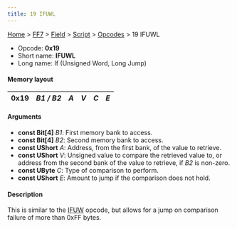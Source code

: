 ```yaml
---
title: 19 IFUWL
---
```


[Home](../../../../Main%20Page.md.md) > [FF7](../../../../FF7.md) > [Field](../../../Field.md) > [Script](../../Script.md) > [Opcodes](../Opcodes.md) > 19 IFUWL

-   Opcode: **0x19**
-   Short name: **IFUWL**
-   Long name: If (Unsigned Word, Long Jump)

#### Memory layout

| 0x19 | *B1 / B2* | *A* | *V* | *C* | *E* |
|------|-----------|-----|-----|-----|-----|

#### Arguments

-   **const Bit\[4\]** *B1*: First memory bank to access.
-   **const Bit\[4\]** *B2*: Second memory bank to access.
-   **const UShort** *A*: Address, from the first bank, of the value to
    retrieve.
-   **const UShort** *V*: Unsigned value to compare the retrieved value
    to, or address from the second bank of the value to retrieve, if
    *B2* is non-zero.
-   **const UByte** *C*: Type of comparison to perform.
-   **const UShort** *E*: Amount to jump if the comparison does not
    hold.

#### Description

This is similar to the [IFUW][] opcode, but allows for a jump on
comparison failure of more than 0xFF bytes.

  [IFUW]: 18%20IFUW.md "wikilink"
